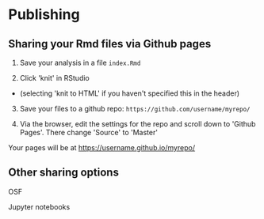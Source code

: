 
# Publishing 

## Sharing your Rmd files via Github pages

1. Save your analysis in a file ``index.Rmd``

2. Click 'knit' in RStudio
* (selecting 'knit to HTML' if you haven't specified this in the header)

3. Save your files to a github repo: ``https://github.com/username/myrepo/``

4. Via the browser, edit the settings for the repo and scroll down to 'Github Pages'. There change 'Source' to 'Master'

Your pages will be at https://username.github.io/myrepo/

## Other sharing options

OSF

Jupyter notebooks




